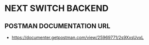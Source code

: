 # NEXT SWITCH BACKEND

## POSTMAN DOCUMENTATION URL

- https://documenter.getpostman.com/view/25969771/2s9XxsUvxL
